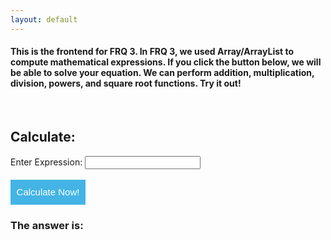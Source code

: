 ```yaml
---
layout: default
---
```


#### This is the frontend for FRQ 3. In FRQ 3, we used Array/ArrayList to compute mathematical expressions. If you click the button below, we will be able to solve your equation. We can perform addition, multiplication, division, powers, and square root functions. Try it out!

<style> 
button {
	width: 120px;
	height: 40px;
	font-size: 15px;
	background-color: #43B4E5;
	color: #fff;
	border: none;
	cursor: pointer;

  expression {
    font-size: 20px
  }

}

</style>

<script>

function calculate(){
    var expression = document.getElementById("expression").value;

    var str_url_expression = "https://hetvitrivedi.tk/api/calculator/" + expression;
    console.log(str_url_expression)

    fetch(str_url_expression)
    // response is a RESTful "promise" on any successful fetch
    .then(response => {
      // check for response errors
    if (response.status !== 200) {
        error('GET API/Fetch Response Failure: ' + response.status);
        return;
    }
    
    // valid response will have JSON data
    response.json().then(data => {
        console.log(data);
        console.log(data.result);
        document.getElementById("calculated_result").innerHTML = "Result: " + data.result;
    })
})

}

</script>

<br>
<h2>Calculate: </h2>
<label for="expression">Enter Expression: </label>
<input type="text" id="expression" name="expression" >
<br>
<br>
<button onclick="calculate()">Calculate Now!</button> 
<br>
<h3 id="calculated_result">The answer is: </h3>
<br>
<br>
